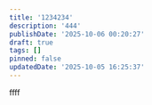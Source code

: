 ```yaml
---
title: '1234234'
description: '444'
publishDate: '2025-10-06 00:20:27'
draft: true
tags: []
pinned: false
updatedDate: '2025-10-05 16:25:37'
---
```

ffff
